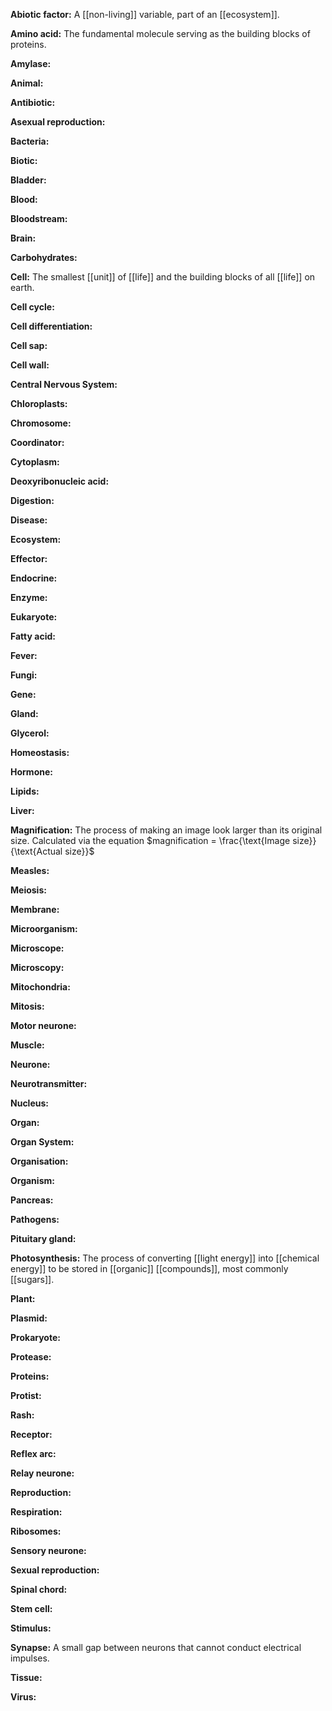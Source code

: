 **Abiotic factor:** A [[non-living]] variable, part of an [[ecosystem]]. 

**Amino acid:** The fundamental molecule serving as the building blocks of proteins. 

**Amylase:** 

**Animal:** 

**Antibiotic:** 

**Asexual reproduction:** 

**Bacteria:** 

**Biotic:** 

**Bladder:** 

**Blood:** 

**Bloodstream:** 

**Brain:** 

**Carbohydrates:** 

**Cell:** The smallest [[unit]] of [[life]] and the building blocks of all [[life]] on earth. 

**Cell cycle:** 

**Cell differentiation:** 

**Cell sap:** 

**Cell wall:** 

**Central Nervous System:** 

**Chloroplasts:** 

**Chromosome:** 

**Coordinator:** 

**Cytoplasm:** 

**Deoxyribonucleic acid:** 

**Digestion:** 

**Disease:** 

**Ecosystem:** 

**Effector:** 

**Endocrine:** 

**Enzyme:** 

**Eukaryote:** 

**Fatty acid:** 

**Fever:** 

**Fungi:** 

**Gene:** 

**Gland:** 

**Glycerol:** 

**Homeostasis:** 

**Hormone:** 

**Lipids:** 

**Liver:** 

**Magnification:** The process of making an image look larger than its original size. 
	Calculated via the equation $magnification = \frac{\text{Image size}}{\text{Actual size}}$

**Measles:** 

**Meiosis:** 

**Membrane:** 

**Microorganism:** 

**Microscope:** 

**Microscopy:** 

**Mitochondria:** 

**Mitosis:** 

**Motor neurone:** 

**Muscle:** 

**Neurone:** 

**Neurotransmitter:**

**Nucleus:** 

**Organ:** 

**Organ System:** 

**Organisation:** 

**Organism:** 

**Pancreas:** 

**Pathogens:** 

**Pituitary gland:** 

**Photosynthesis:** The process of converting [[light energy]] into [[chemical energy]] to be stored in [[organic]] [[compounds]], most commonly [[sugars]]. 

**Plant:** 

**Plasmid:** 

**Prokaryote:**

**Protease:** 

**Proteins:** 

**Protist:** 

**Rash:** 

**Receptor:** 

**Reflex arc:** 

**Relay neurone:** 

**Reproduction:** 

**Respiration:** 

**Ribosomes:** 

**Sensory neurone:** 

**Sexual reproduction:** 

**Spinal chord:** 

**Stem cell:** 

**Stimulus:** 

**Synapse:** A small gap between neurons that cannot conduct electrical impulses. 

**Tissue:** 

**Virus:** 